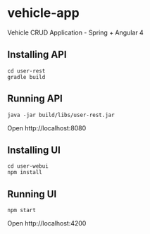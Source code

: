 # vehicle-app

Vehicle CRUD Application - Spring + Angular 4

Installing API
-------
```
cd user-rest
gradle build
```

Running API
-------
```
java -jar build/libs/user-rest.jar
```
Open http://localhost:8080


Installing UI
-------
```
cd user-webui
npm install
```


Running UI
-------
```
npm start
```
Open http://localhost:4200



